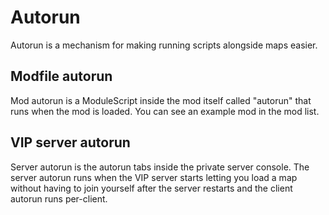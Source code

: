 # Autorun

Autorun is a mechanism for making running scripts alongside maps easier.

## Modfile autorun

Mod autorun is a ModuleScript inside the mod itself called "autorun" that runs when the mod is loaded. You can see an example mod in the mod list.

## VIP server autorun

Server autorun is the autorun tabs inside the private server console. The server autorun runs when the VIP server starts letting you load a map without having to join yourself after the server restarts and the client autorun runs per-client.
